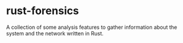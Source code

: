 # rust-forensics
A collection of some analysis features to gather information about the system and the network written in Rust.
